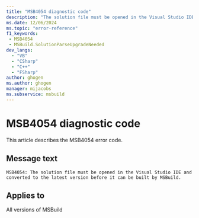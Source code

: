```yaml
---
title: "MSB4054 diagnostic code"
description: "The solution file must be opened in the Visual Studio IDE and converted to the latest version before it can be built by MSBuild."
ms.date: 12/06/2024
ms.topic: "error-reference"
f1_keywords:
 - MSB4054
 - MSBuild.SolutionParseUpgradeNeeded
dev_langs:
  - "VB"
  - "CSharp"
  - "C++"
  - "FSharp"
author: ghogen
ms.author: ghogen
manager: mijacobs
ms.subservice: msbuild
---
```


# MSB4054 diagnostic code

<!-- :::ErrorDefinitionDescription::: -->
<!-- :::editable-content name="introDescription"::: -->
This article describes the MSB4054 error code.
<!-- :::editable-content-end::: -->

## Message text

`MSB4054: The solution file must be opened in the Visual Studio IDE and converted to the latest version before it can be built by MSBuild.`

<!-- :::editable-content name="postOutputDescription"::: -->
<!--
{StrBegin="MSB4054: "}UE: The solution filename is provided separately to loggers.
-->
<!-- :::editable-content-end::: -->
<!-- :::ErrorDefinitionDescription-end::: -->

## Applies to

All versions of MSBuild
